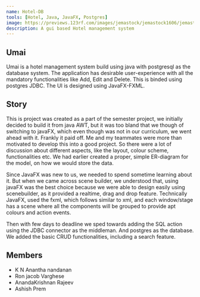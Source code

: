 ```yaml
---
name: Hotel-DB
tools: [Hotel, Java, JavaFX, Postgres]
image: https://previews.123rf.com/images/jemastock/jemastock1606/jemastock160601712/57784241-hotel-concept-with-icon-design-vector-illustration-10-eps-graphic-.jpg
description: A gui based Hotel management system
---
```


## Umai

Umai is a hotel management system build using java with postgresql as the database system. The application has desirable user-experience with all the mandatory functionalities like Add, Edit and Delete. This is binded using postgres JDBC. The UI is designed using JavaFX-FXML.

## Story

This is project was created as a part of the semester project, we initially decided to build it from java AWT, but it was too bland that we though of switching to javaFX, which even though was not in our curriculum, we went ahead with it. Frankly it paid off. Me and my teammates were more than motivated to develop this into a good project. So there were a lot of discussion about different aspects, like the layout, colour scheme, functionalities etc. We had earlier created a proper, simple ER-diagram for the model, on how we would store the data.

Since JavaFX was new to us, we needed to spend sometime learning about it. But when we came across scene builder, we understood that, using javaFX was the best choice because we were able to design easily using scenebuilder, as it  provided a realtime, drag and drop feature. Technically JavaFX, used the fxml, which follows similar to xml, and each window/stage has a scene where all the components will be grouped to provide apt colours and action events.

Then with few days to deadline we sped towards adding the SQL action using the JDBC connector as the middleman. And postgres as the database. We added the basic CRUD functionalities, including a search feature.



## Members

- K N Anantha nandanan
- Ron jacob Varghese
- AnandaKrishnan Rajeev
- Ashish Prem
